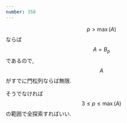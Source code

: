 ```yaml
---
number: 358
---
```

$$ p \gt \max(A) $$ ならば $$ A = B_p $$ であるので, $$ A $$ がすでに門松列ならば無限.

そうでなければ $$ 3 \leq p \leq \max(A) $$ の範囲で全探索すればいい.
